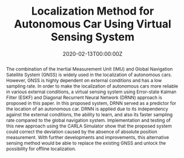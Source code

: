 ---
title: "Localization Method for Autonomous Car Using Virtual Sensing System"

authors:
- Yul Y. Nazaruddin
- admin
- Prasetyo W. L. Sanjaya
- Eraraya R. Muten
- Gilbert Tjahjono
- Joshua A. Oktavianus

author_notes:
- "Supervisor, Corresponding author"
- "Equal contribution"
- "Equal contribution"
- "Presenter, Equal contribution"
- "Equal contribution"
- "Equal contribution"

date: "2020-02-13T00:00:00Z"
doi: "10.1109/ICEVT48285.2019.8993992"

publication_types: ["1"]

publication: In *2019 6th International Conference on Electric Vehicular Technology*
publication_short: In *ICEVT*

abstract: The combination of the Inertial Measurement Unit (IMU) and Global Navigation Satellite System (GNSS) is widely used in the localization of autonomous cars. However, GNSS is highly dependent on external conditions and has a low sampling rate. In order to make the localization of autonomous cars more reliable in various external conditions, a virtual sensing system using Error-state Kalman Filter (ESKF) and Diagonal Recurrent Neural Network (DRNN) approach is proposed in this paper. In this proposed system, DRNN served as a predictor for the location of an autonomous car. DRNN is applied due to its independency against the external conditions, the ability to learn, and also its faster sampling rate compared to the global navigation system. Implementation and testing of this new approach using the CARLA Simulator show that the proposed system could correct the deviation caused by the absence of absolute position measurement. With further developments and improvements, this alternative sensing method would be able to replace the existing GNSS and unlock the possibility for offline localization.

url_pdf: 'https://ieeexplore.ieee.org/document/8993992'

---